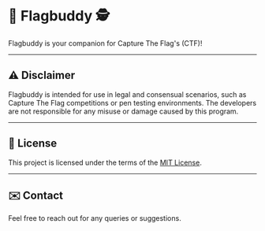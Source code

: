 # 🚀 Flagbuddy 🕵️

Flagbuddy is your companion for Capture The Flag's (CTF)!

---

## ⚠️ Disclaimer

Flagbuddy is intended for use in legal and consensual scenarios, such as Capture The Flag competitions or pen testing environments. The developers are not responsible for any misuse or damage caused by this program.

---

## 📄 License

This project is licensed under the terms of the [MIT License](LICENSE).

---

## ✉️ Contact

Feel free to reach out for any queries or suggestions.
